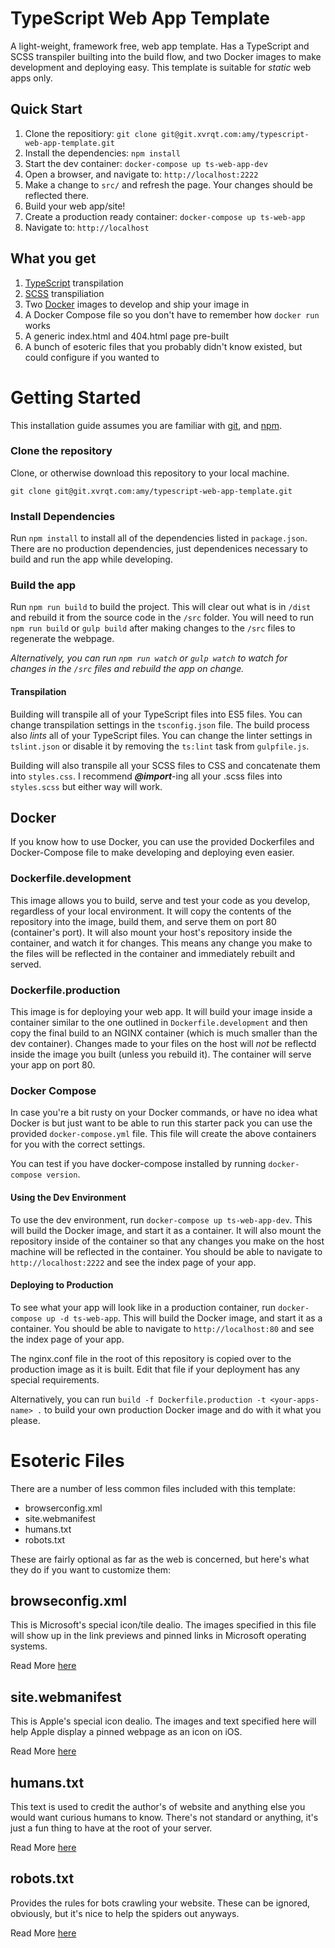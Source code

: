 # TypeScript Web App Template
A light-weight, framework free, web app template. Has a TypeScript and SCSS transpiler builting into the build flow, and two Docker images to make development and deploying easy. This template is suitable for _static_ web apps only.

## Quick Start
1. Clone the repositiory: `git clone git@git.xvrqt.com:amy/typescript-web-app-template.git`
2. Install the dependencies: `npm install`
3. Start the dev container: `docker-compose up ts-web-app-dev`
4. Open a browser, and navigate to: `http://localhost:2222`
5. Make a change to `src/` and refresh the page. Your changes should be reflected there.
6. Build your web app/site!
7. Create a production ready container: `docker-compose up ts-web-app`
8. Navigate to: `http://localhost`

## What you get
1. [TypeScript](https://www.typescriptlang.org) transpilation
2. [SCSS](http://sass-lang.com) transpiliation
3. Two [Docker](https://www.docker.com) images to develop and ship your image in
4. A Docker Compose file so you don't have to remember how `docker run` works
5. A generic index.html and 404.html page pre-built
6. A bunch of esoteric files that you probably didn't know existed, but could configure if you wanted to

# Getting Started
This installation guide assumes you are familiar with [git](https://git-scm.com), and [npm](https://www.npmjs.com).

### Clone the repository
Clone, or otherwise download this repository to your local machine.

`git clone git@git.xvrqt.com:amy/typescript-web-app-template.git`

### Install Dependencies
Run `npm install` to install all of the dependencies listed in `package.json`. There are no production dependencies, just dependenices necessary to build and run the app while developing. 

### Build the app
Run `npm run build` to build the project. This will clear out what is in `/dist` and rebuild it from the source code in the `/src` folder. You will need to run `npm run build` or `gulp build` after making changes to the `/src` files to regenerate the webpage.

_Alternatively, you can run `npm run watch` or `gulp watch` to watch for changes in the `/src` files and rebuild the app on change._

#### Transpilation
Building will transpile all of your TypeScript files into ES5 files. You can change transpilation settings in the `tsconfig.json` file. The build process also *lints* all of your TypeScript files. You can change the linter settings in `tslint.json` or disable it by removing the `ts:lint` task from `gulpfile.js`.

Building will also transpile all your SCSS files to CSS and concatenate them into `styles.css`. I recommend ***@import***-ing all your .scss files into `styles.scss` but either way will work.

## Docker
If you know how to use Docker, you can use the provided Dockerfiles and Docker-Compose file to make developing and deploying even easier.

### Dockerfile.development
This image allows you to build, serve and test your code as you develop, regardless of your local environment. It will copy the contents of the repository into the image, build them, and serve them on port 80 (container's port). It will also mount your host's repository inside the container, and watch it for changes. This means any change you make to the files will be reflected in the container and immediately rebuilt and served.

### Dockerfile.production
This image is for deploying your web app. It will build your image inside a container similar to the one outlined in `Dockerfile.development` and then copy the final build to an NGINX container (which is much smaller than the dev container). Changes made to your files on the host will *not* be reflectd inside the image you built (unless you rebuild it). The container will serve your app on port 80.

### Docker Compose
In case you're a bit rusty on your Docker commands, or have no idea what Docker is but just want to be able to run this starter pack you can use the provided `docker-compose.yml` file. This file will create the above containers for you with the correct settings. 

You can test if you have docker-compose installed by running `docker-compose version`.

#### Using the Dev Environment
To use the dev environment, run `docker-compose up ts-web-app-dev`. This will build the Docker image, and start it as a container. It will also mount the repository inside of the container so that any changes you make on the host machine will be reflected in the container. You should be able to navigate to `http://localhost:2222` and see the index page of your app.

#### Deploying to Production
To see what your app will look like in a production container, run `docker-compose up -d ts-web-app`. This will build the Docker image, and start it as a container. You should be able to navigate to `http://localhost:80` and see the index page of your app.

The nginx.conf file in the root of this repository is copied over to the production image as it is built. Edit that file if your deployment has any special requirements.

Alternatively, you can run `build -f Dockerfile.production -t <your-apps-name> .` to build your own production Docker image and do with it what you please.

# Esoteric Files
There are a number of less common files included with this template:
- browserconfig.xml
- site.webmanifest
- humans.txt
- robots.txt

These are fairly optional as far as the web is concerned, but here's what they do if you want to customize them:

## browseconfig.xml
This is Microsoft's special icon/tile dealio. The images specified in this file will show up in the link previews and pinned links in Microsoft operating systems.

Read More [here](https://technet.microsoft.com/en-us/windows/dn320426(v=vs.60))

## site.webmanifest
This is Apple's special icon dealio. The images and text specified here will help Apple display a pinned webpage as an icon on iOS.

Read More [here](https://developer.mozilla.org/en-US/docs/Web/Manifest)

## humans.txt
This text is used to credit the author's of website and anything else you would want curious humans to know. There's not standard or anything, it's just a fun thing to have at the root of your server.

Read More [here](http://humanstxt.org)

## robots.txt
Provides the rules for bots crawling your website. These can be ignored, obviously, but it's nice to help the spiders out anyways.

Read More [here](http://www.robotstxt.org)
